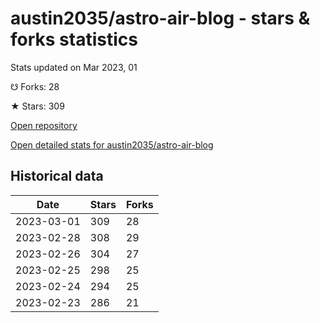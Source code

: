 # austin2035/astro-air-blog - stars & forks statistics

Stats updated on Mar 2023, 01

☋ Forks: 28

★ Stars: 309

[Open repository](https://github.com/austin2035/astro-air-blog)

[Open detailed stats for austin2035/astro-air-blog](https://reviewgithub.com/rep/austin2035/astro-air-blog)

## Historical data
| Date | Stars | Forks |
|------|-------|-------|
| 2023-03-01 | 309 | 28 | 
| 2023-02-28 | 308 | 29 | 
| 2023-02-26 | 304 | 27 | 
| 2023-02-25 | 298 | 25 | 
| 2023-02-24 | 294 | 25 | 
| 2023-02-23 | 286 | 21 | 

